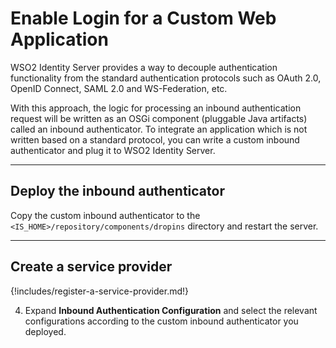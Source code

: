 # Enable Login for a Custom Web Application

WSO2 Identity Server provides a way to decouple authentication functionality from the standard authentication protocols such as OAuth 2.0, OpenID Connect, SAML 2.0 and WS-Federation, etc. 

With this approach, the logic for processing an inbound authentication request will be written as an OSGi component (pluggable Java artifacts) called an inbound authenticator. To integrate an application which is not written based on a standard protocol, you can write a custom inbound authenticator and plug it to WSO2 Identity Server.

<!---

---

This guide assumes you have your own web application and a custom inbound authenticator. If you wish to try out this flow with a sample application, click the button below.--->
<!--- a class="samplebtn_a" href="{{base_path}}/quick-starts/webapp-custom-sample" rel="nofollow noopener">Try it with the sample</a ---> 

----

## Deploy the inbound authenticator

Copy the custom inbound authenticator to the ```<IS_HOME>/repository/components/dropins``` directory and restart the server.

----

## Create a service provider

{!includes/register-a-service-provider.md!}

4. Expand **Inbound Authentication Configuration** and select the relevant configurations according to the custom inbound authenticator you deployed.



<!---
!!! info "Related topics"
    - [Quick Start: Enable Login for a Sample Custom Web Application]({{base_path}}/quick-starts/webapp-custom-sample)
    - [Guide: Write a Custom Inbound Protocol](TODO:insert-link)
-->